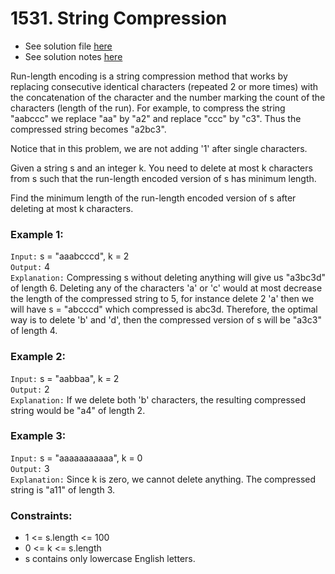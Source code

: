 # 1531. String Compression

- See solution file [here](./string_compression2.cpp)
- See solution notes [here](./1531.%20String%20Compression%202.pdf)

Run-length encoding is a string compression method that works by replacing consecutive
identical characters (repeated 2 or more times) with the concatenation of the character
and the number marking the count of the characters (length of the run). For example, to
compress the string "aabccc" we replace "aa" by "a2" and replace "ccc" by "c3". Thus the
compressed string becomes "a2bc3".

Notice that in this problem, we are not adding '1' after single characters.

Given a string s and an integer k. You need to delete at most k characters from s such
that the run-length encoded version of s has minimum length.

Find the minimum length of the run-length encoded version of s after deleting at most k characters.

### Example 1:

`Input:` s = "aaabcccd", k = 2  
`Output:` 4  
`Explanation:` Compressing s without deleting anything will give us "a3bc3d" of length 6.
Deleting any of the characters 'a' or 'c' would at most decrease the length of the
compressed string to 5, for instance delete 2 'a' then we will have s = "abcccd" which
compressed is abc3d. Therefore, the optimal way is to delete 'b' and 'd', then the
compressed version of s will be "a3c3" of length 4.  

### Example 2:

`Input:` s = "aabbaa", k = 2  
`Output:` 2  
`Explanation:` If we delete both 'b' characters, the resulting compressed string would be "a4" of length 2.  

### Example 3:

`Input:` s = "aaaaaaaaaaa", k = 0  
`Output:` 3  
`Explanation:` Since k is zero, we cannot delete anything. The compressed string is "a11" of length 3.  
 

### Constraints:

- 1 <= s.length <= 100
- 0 <= k <= s.length
- s contains only lowercase English letters.